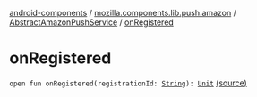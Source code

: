 [android-components](../../index.md) / [mozilla.components.lib.push.amazon](../index.md) / [AbstractAmazonPushService](index.md) / [onRegistered](./on-registered.md)

# onRegistered

`open fun onRegistered(registrationId: `[`String`](https://kotlinlang.org/api/latest/jvm/stdlib/kotlin/-string/index.html)`): `[`Unit`](https://kotlinlang.org/api/latest/jvm/stdlib/kotlin/-unit/index.html) [(source)](https://github.com/mozilla-mobile/android-components/blob/master/components/lib/push-amazon/src/main/java/mozilla/components/lib/push/amazon/AbstractAmazonPushService.kt#L41)